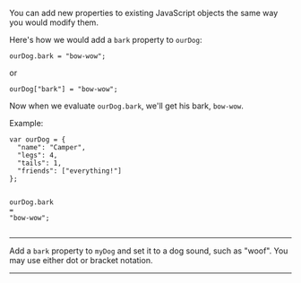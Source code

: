 <div class="challenge-instructions basic-javascript"><div><section id="description">
<p>You can add new properties to existing JavaScript objects the same way you would modify them.</p>
<p>Here's how we would add a <code>bark</code> property to <code>ourDog</code>:</p>
<pre class="language-js"><code class="language-js">ourDog<span class="token punctuation">.</span>bark <span class="token operator">=</span> <span class="token string">"bow-wow"</span><span class="token punctuation">;</span>
</code></pre>
<p>or</p>
<pre class="language-js"><code class="language-js">ourDog<span class="token punctuation">[</span><span class="token string">"bark"</span><span class="token punctuation">]</span> <span class="token operator">=</span> <span class="token string">"bow-wow"</span><span class="token punctuation">;</span>
</code></pre>
<p>Now when we evaluate <code>ourDog.bark</code>, we'll get his bark, <code>bow-wow</code>.</p>
<p>Example:</p>
<pre class="language-js"><code class="language-js"><span class="token keyword">var</span> ourDog <span class="token operator">=</span> <span class="token punctuation">{</span>
  <span class="token string">"name"</span><span class="token operator">:</span> <span class="token string">"Camper"</span><span class="token punctuation">,</span>
  <span class="token string">"legs"</span><span class="token operator">:</span> <span class="token number">4</span><span class="token punctuation">,</span>
  <span class="token string">"tails"</span><span class="token operator">:</span> <span class="token number">1</span><span class="token punctuation">,</span>
  <span class="token string">"friends"</span><span class="token operator">:</span> <span class="token punctuation">[</span><span class="token string">"everything!"</span><span class="token punctuation">]</span>
<span class="token punctuation">}</span><span class="token punctuation">;</span>

ourDog<span class="token punctuation">.</span>bark <span class="token operator">=</span> <span class="token string">"bow-wow"</span><span class="token punctuation">;</span>
</code></pre>
</section></div><hr/><div><section id="instructions">
<p>Add a <code>bark</code> property to <code>myDog</code> and set it to a dog sound, such as "woof". You may use either dot or bracket notation.</p>
</section></div><hr/></div>